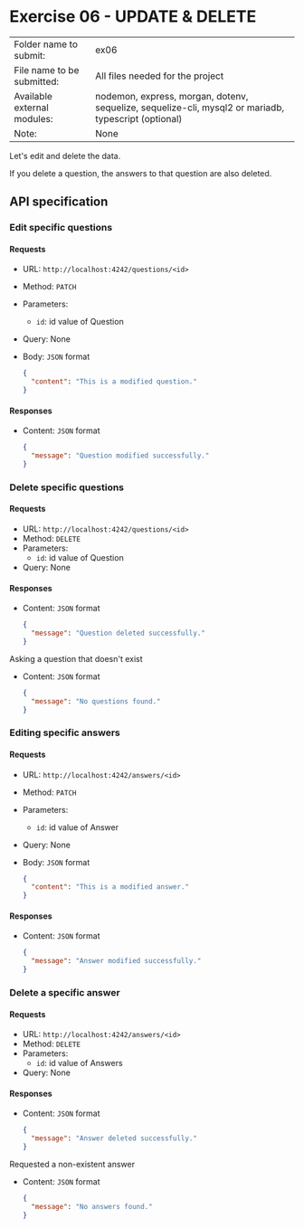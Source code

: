 # Exercise 06 - UPDATE & DELETE

|                         |                                                                                                        |
| :---------------------- | ------------------------------------------------------------------------------------------------------ |
| Folder name to submit: | ex06 |
| File name to be submitted: | All files needed for the project |
| Available external modules: | nodemon, express, morgan, dotenv, sequelize, sequelize-cli, mysql2 or mariadb, typescript (optional) |
| Note: | None |

Let's edit and delete the data.

If you delete a question, the answers to that question are also deleted.

## API specification

### Edit specific questions

#### Requests

- URL: `http://localhost:4242/questions/<id>`
- Method: `PATCH`
- Parameters:
  - `id`: id value of Question
- Query: None
- Body: `JSON` format

  ```json
  {
    "content": "This is a modified question."
  }
  ```

#### Responses

- Content: `JSON` format

  ```json
  {
    "message": "Question modified successfully."
  }
  ```

### Delete specific questions

#### Requests

- URL: `http://localhost:4242/questions/<id>`
- Method: `DELETE`
- Parameters:
  - `id`: id value of Question
- Query: None

#### Responses

- Content: `JSON` format

  ```json
  {
    "message": "Question deleted successfully."
  }
  ```

Asking a question that doesn't exist

- Content: `JSON` format

  ```json
  {
    "message": "No questions found."
  }
  ```

### Editing specific answers

#### Requests

- URL: `http://localhost:4242/answers/<id>`
- Method: `PATCH`
- Parameters:
  - `id`: id value of Answer
- Query: None
- Body: `JSON` format

  ```json
  {
    "content": "This is a modified answer."
  }
  ```

#### Responses

- Content: `JSON` format

  ```json
  {
    "message": "Answer modified successfully."
  }
  ```

### Delete a specific answer

#### Requests

- URL: `http://localhost:4242/answers/<id>`
- Method: `DELETE`
- Parameters:
  - `id`: id value of Answers
- Query: None

#### Responses

- Content: `JSON` format

  ```json
  {
    "message": "Answer deleted successfully."
  }
  ```

Requested a non-existent answer

- Content: `JSON` format

  ```json
  {
    "message": "No answers found."
  }
  ```